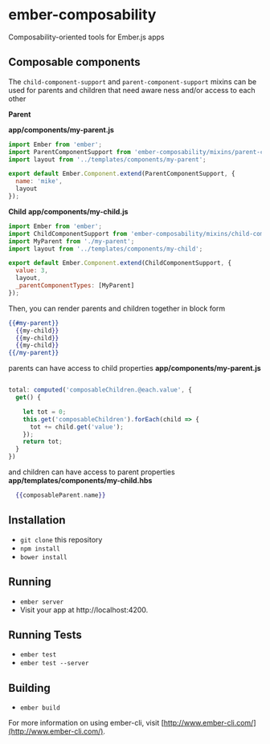 # ember-composability

Composability-oriented tools for Ember.js apps

## Composable components

The `child-component-support` and `parent-component-support` mixins can be used for parents and children that need aware ness and/or access to each other

**Parent**

**app/components/my-parent.js**

````js
import Ember from 'ember';
import ParentComponentSupport from 'ember-composability/mixins/parent-component-support';
import layout from '../templates/components/my-parent';

export default Ember.Component.extend(ParentComponentSupport, {
  name: 'mike',
  layout
});

````

**Child**
**app/components/my-child.js**

````js
import Ember from 'ember';
import ChildComponentSupport from 'ember-composability/mixins/child-component-support';
import MyParent from './my-parent';
import layout from '../templates/components/my-child';

export default Ember.Component.extend(ChildComponentSupport, {
  value: 3,
  layout,
  _parentComponentTypes: [MyParent]
});

````

Then, you can render parents and children together in block form

````handlebars
{{#my-parent}}
  {{my-child}}
  {{my-child}}
  {{my-child}}
{{/my-parent}}

````

parents can have access to child properties
**app/components/my-parent.js**
```javascript

total: computed('composableChildren.@each.value', {
  get() {

    let tot = 0;
    this.get('composableChildren').forEach(child => {
      tot += child.get('value');
    });
    return tot;
  }
})

```

and children can have access to parent properties
**app/templates/components/my-child.hbs**
```handlebars
  {{composableParent.name}}

```


## Installation

* `git clone` this repository
* `npm install`
* `bower install`

## Running

* `ember server`
* Visit your app at http://localhost:4200.

## Running Tests

* `ember test`
* `ember test --server`

## Building

* `ember build`

For more information on using ember-cli, visit [http://www.ember-cli.com/](http://www.ember-cli.com/).
